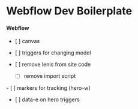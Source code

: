 # Webflow Dev Boilerplate

#### Webflow

- [ ] canvas

- [ ] triggers for changing model

- [ ] remove lenis from site code
  - [ ] remove import script

- [ ] markers for tracking (hero-w)

- [ ] data-e on hero triggers

<!--
// Lenis starter by Off Brand
class Scroll extends Lenis {
  constructor() {
    super({
      duration: 1.1,
      easing: (t) => (t === 1 ? 1 : 1 - Math.pow(2, -10 * t)), // https://easings.net
      direction: "vertical",
      smooth: true,
      smoothTouch: false,
      touchMultiplier: 1.2
    });

    this.time = 0;
    this.isActive = true;
    this.init();
  }

  init() {
    this.config();
    this.render();
  }

  config() {
    // allow scrolling on overflow elements
    const overscroll = [
      ...document.querySelectorAll('[data-scroll="overscroll"]')
    ];

    if (overscroll.length > 0) {
      overscroll.forEach((item) =>
        item.setAttribute("onwheel", "event.stopPropagation()")
      );
    }

    // toggle page scrolling
    const toggle = [...document.querySelectorAll('[data-scroll="toggle"]')];
    if (toggle.length > 0) {
      toggle.forEach((item) => {
        item.onclick = () => {
          if (this.isActive) {
            this.stop();
            this.isActive = false;
          } else {
            this.start();
            this.isActive = true;
          }
        };
      });
    }

    // anchor links
    const anchor = [...document.querySelectorAll("[data-scrolllink]")];
    if (anchor.length > 0) {
      anchor.forEach((item) => {
        const id = parseFloat(item.dataset.scrolllink);
        const target = document.querySelector(`[data-scrolltarget="${id}"]`);
        if (target) {
          console.log(id, target);
          item.onclick = () => this.scrollTo(target);
        }
      });
    }
  }

  render() {
    this.raf((this.time += 10));
    window.requestAnimationFrame(this.render.bind(this));
  }
}

window.Scroll = new Scroll();
observeEditor(); // don't trigger if it's webflow editor view


function observeEditor() {
  const html = document.documentElement;
  const config = { attributes: true, childList: false, subtree: false };

  const callback = (mutationList, observer) => {
    for (const mutation of mutationList) {
      if (mutation.type === "attributes") {
        const btn = document.querySelector(".w-editor-bem-EditSiteButton");
        const bar = document.querySelector(".w-editor-bem-EditorMainMenu");
        const addTrig = (target) =>
          target.addEventListener("click", () => window.Scroll.destroy());

        if (btn) addTrig(btn);
        if (bar) addTrig(bar);
      }
    }
  };

  const observer = new MutationObserver(callback);
  observer.observe(html, config);
}
</script>
-->

